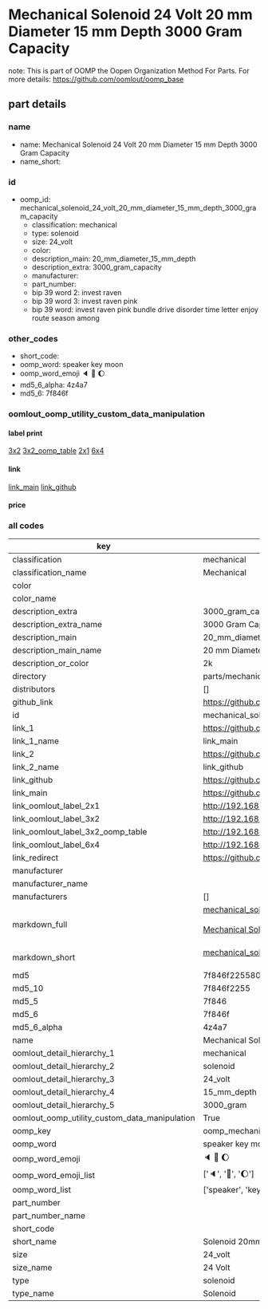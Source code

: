 # Mechanical Solenoid 24 Volt 20 mm Diameter 15 mm Depth 3000 Gram Capacity  

note: This is part of OOMP the Oopen Organization Method For Parts. For more details: https://github.com/oomlout/oomp_base

##  part details
  







### name
* name: Mechanical Solenoid 24 Volt 20 mm Diameter 15 mm Depth 3000 Gram Capacity
* name_short: 
### id
* oomp_id: mechanical_solenoid_24_volt_20_mm_diameter_15_mm_depth_3000_gram_capacity
  * classification: mechanical
  * type: solenoid
  * size: 24_volt
  * color: 
  * description_main: 20_mm_diameter_15_mm_depth
  * description_extra: 3000_gram_capacity
  * manufacturer: 
  * part_number: 
  * bip 39 word 2: invest raven
  * bip 39 word 3: invest raven pink
  * bip 39 word: invest raven pink bundle drive disorder time letter enjoy route season among

### other_codes
* short_code: 
* oomp_word: speaker key moon
* oomp_word_emoji :speaker: :key: :moon:
* md5_6_alpha: 4z4a7
* md5_6: 7f846f






### oomlout_oomp_utility_custom_data_manipulation
#### label print
[3x2](http://192.168.1.245:1112/?label=oomp%204z4a7)
[3x2_oomp_table](http://192.168.1.108:1112/?label=oomp%204z4a7)
[2x1](http://192.168.1.242:1112/?label=oomp%204z4a7)
[6x4](http://192.168.1.55:1112/?label=oomp%204z4a7)    

#### link

[link_main](https://github.com/oomlout/oomlout_oomp_version_1_messy/tree/main/parts/mechanical_solenoid_24_volt_20_mm_diameter_15_mm_depth_3000_gram_capacity) [link_github](https://github.com/oomlout/oomlout_oomp_version_1_messy/tree/main/parts/mechanical_solenoid_24_volt_20_mm_diameter_15_mm_depth_3000_gram_capacity)                             

#### price







### all codes 
| key | value |  
| --- | --- |  
| classification | mechanical |  
| classification_name | Mechanical |  
| color |  |  
| color_name |  |  
| description_extra | 3000_gram_capacity |  
| description_extra_name | 3000 Gram Capacity |  
| description_main | 20_mm_diameter_15_mm_depth |  
| description_main_name | 20 mm Diameter 15 mm Depth |  
| description_or_color | 2k |  
| directory | parts/mechanical_solenoid_24_volt_20_mm_diameter_15_mm_depth_3000_gram_capacity |  
| distributors | [] |  
| github_link | https://github.com/oomlout/oomlout_oomp_part_src/tree/main/parts/mechanical_solenoid_24_volt_20_mm_diameter_15_mm_depth_3000_gram_capacity |  
| id | mechanical_solenoid_24_volt_20_mm_diameter_15_mm_depth_3000_gram_capacity |  
| link_1 | https://github.com/oomlout/oomlout_oomp_version_1_messy/tree/main/parts/mechanical_solenoid_24_volt_20_mm_diameter_15_mm_depth_3000_gram_capacity |  
| link_1_name | link_main |  
| link_2 | https://github.com/oomlout/oomlout_oomp_version_1_messy/tree/main/parts/mechanical_solenoid_24_volt_20_mm_diameter_15_mm_depth_3000_gram_capacity |  
| link_2_name | link_github |  
| link_github | https://github.com/oomlout/oomlout_oomp_version_1_messy/tree/main/parts/mechanical_solenoid_24_volt_20_mm_diameter_15_mm_depth_3000_gram_capacity |  
| link_main | https://github.com/oomlout/oomlout_oomp_version_1_messy/tree/main/parts/mechanical_solenoid_24_volt_20_mm_diameter_15_mm_depth_3000_gram_capacity |  
| link_oomlout_label_2x1 | http://192.168.1.242:1112/?label=oomp%204z4a7 |  
| link_oomlout_label_3x2 | http://192.168.1.245:1112/?label=oomp%204z4a7 |  
| link_oomlout_label_3x2_oomp_table | http://192.168.1.108:1112/?label=oomp%204z4a7 |  
| link_oomlout_label_6x4 | http://192.168.1.55:1112/?label=oomp%204z4a7 |  
| link_redirect | https://github.com/oomlout/oomlout_oomp_version_1_messy/tree/main/parts/mechanical_solenoid_24_volt_20_mm_diameter_15_mm_depth_3000_gram_capacity |  
| manufacturer |  |  
| manufacturer_name |  |  
| manufacturers | [] |  
| markdown_full | [mechanical_solenoid_24_volt_20_mm_diameter_15_mm_depth_3000_gram_capacity](none)<br>[](none)<br>[Mechanical Solenoid 24 Volt 20 Mm Diameter 15 Mm Depth 3000 Gram Capacity](none)<br><br> |  
| markdown_short | [mechanical_solenoid_24_volt_20_mm_diameter_15_mm_depth_3000_gram_capacity](none)<br><br> |  
| md5 | 7f846f2255809c48fda1a1e54a2c9baf |  
| md5_10 | 7f846f2255 |  
| md5_5 | 7f846 |  
| md5_6 | 7f846f |  
| md5_6_alpha | 4z4a7 |  
| name | Mechanical Solenoid 24 Volt 20 mm Diameter 15 mm Depth 3000 Gram Capacity |  
| oomlout_detail_hierarchy_1 | mechanical |  
| oomlout_detail_hierarchy_2 | solenoid |  
| oomlout_detail_hierarchy_3 | 24_volt |  
| oomlout_detail_hierarchy_4 | 15_mm_depth |  
| oomlout_detail_hierarchy_5 | 3000_gram |  
| oomlout_oomp_utility_custom_data_manipulation | True |  
| oomp_key | oomp_mechanical_solenoid_24_volt_20_mm_diameter_15_mm_depth_3000_gram_capacity |  
| oomp_word | speaker key moon |  
| oomp_word_emoji | :speaker: :key: :moon: |  
| oomp_word_emoji_list | [':speaker:', ':key:', ':moon:'] |  
| oomp_word_list | ['speaker', 'key', 'moon'] |  
| part_number |  |  
| part_number_name |  |  
| short_code |  |  
| short_name | Solenoid 20mm x 15mm 3.0kg 24_volt |  
| size | 24_volt |  
| size_name | 24 Volt |  
| type | solenoid |  
| type_name | Solenoid |  
